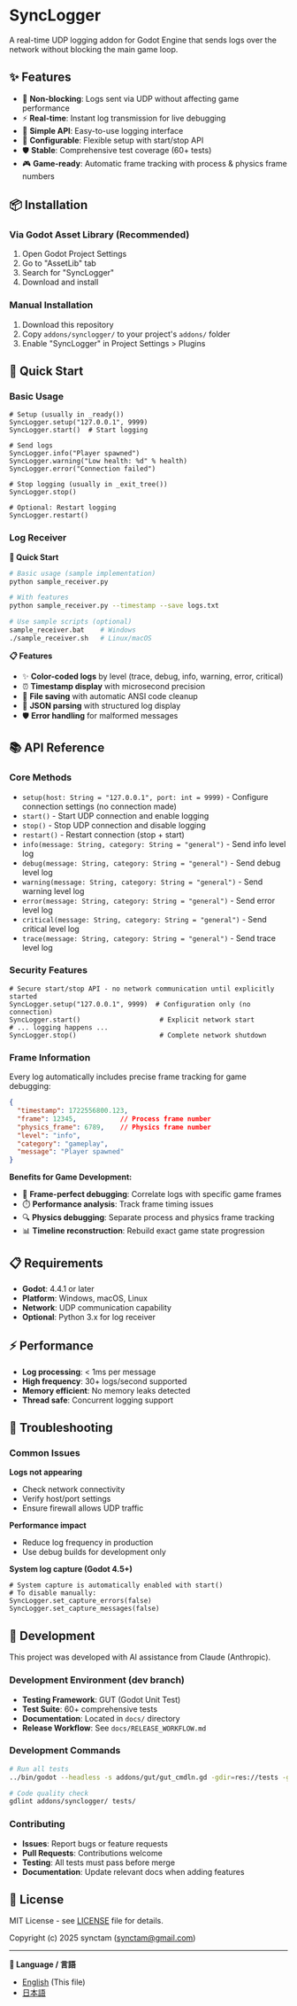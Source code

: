 # SyncLogger

A real-time UDP logging addon for Godot Engine that sends logs over the network without blocking the main game loop.

## ✨ Features

- 🚀 **Non-blocking**: Logs sent via UDP without affecting game performance
- ⚡ **Real-time**: Instant log transmission for live debugging
- 🎯 **Simple API**: Easy-to-use logging interface
- 🔧 **Configurable**: Flexible setup with start/stop API
- 🛡️ **Stable**: Comprehensive test coverage (60+ tests)
- 🎮 **Game-ready**: Automatic frame tracking with process & physics frame numbers

## 📦 Installation

### Via Godot Asset Library (Recommended)
1. Open Godot Project Settings
2. Go to "AssetLib" tab
3. Search for "SyncLogger"
4. Download and install

### Manual Installation
1. Download this repository
2. Copy `addons/synclogger/` to your project's `addons/` folder
3. Enable "SyncLogger" in Project Settings > Plugins

## 🚀 Quick Start

### Basic Usage
```gdscript
# Setup (usually in _ready())
SyncLogger.setup("127.0.0.1", 9999)
SyncLogger.start()  # Start logging

# Send logs
SyncLogger.info("Player spawned")
SyncLogger.warning("Low health: %d" % health)
SyncLogger.error("Connection failed")

# Stop logging (usually in _exit_tree())
SyncLogger.stop()

# Optional: Restart logging
SyncLogger.restart()
```

### Log Receiver

**🚀 Quick Start**
```bash
# Basic usage (sample implementation)
python sample_receiver.py

# With features
python sample_receiver.py --timestamp --save logs.txt

# Use sample scripts (optional)
sample_receiver.bat    # Windows
./sample_receiver.sh   # Linux/macOS
```

**📋 Features**
- ✨ **Color-coded logs** by level (trace, debug, info, warning, error, critical)
- ⏰ **Timestamp display** with microsecond precision
- 💾 **File saving** with automatic ANSI code cleanup
- 🎯 **JSON parsing** with structured log display
- 🛡️ **Error handling** for malformed messages

## 📚 API Reference

### Core Methods
- `setup(host: String = "127.0.0.1", port: int = 9999)` - Configure connection settings (no connection made)
- `start()` - Start UDP connection and enable logging
- `stop()` - Stop UDP connection and disable logging
- `restart()` - Restart connection (stop + start)
- `info(message: String, category: String = "general")` - Send info level log
- `debug(message: String, category: String = "general")` - Send debug level log
- `warning(message: String, category: String = "general")` - Send warning level log
- `error(message: String, category: String = "general")` - Send error level log
- `critical(message: String, category: String = "general")` - Send critical level log
- `trace(message: String, category: String = "general")` - Send trace level log

### Security Features
```gdscript
# Secure start/stop API - no network communication until explicitly started
SyncLogger.setup("127.0.0.1", 9999)  # Configuration only (no connection)
SyncLogger.start()                    # Explicit network start
# ... logging happens ...
SyncLogger.stop()                     # Complete network shutdown
```

### Frame Information
Every log automatically includes precise frame tracking for game debugging:

```json
{
  "timestamp": 1722556800.123,
  "frame": 12345,           // Process frame number
  "physics_frame": 6789,    // Physics frame number
  "level": "info",
  "category": "gameplay",
  "message": "Player spawned"
}
```

**Benefits for Game Development:**
- 🎯 **Frame-perfect debugging**: Correlate logs with specific game frames
- ⏱️ **Performance analysis**: Track frame timing issues
- 🔍 **Physics debugging**: Separate process and physics frame tracking
- 📊 **Timeline reconstruction**: Rebuild exact game state progression

## 📋 Requirements

- **Godot**: 4.4.1 or later
- **Platform**: Windows, macOS, Linux
- **Network**: UDP communication capability
- **Optional**: Python 3.x for log receiver

## ⚡ Performance

- **Log processing**: < 1ms per message
- **High frequency**: 30+ logs/second supported
- **Memory efficient**: No memory leaks detected
- **Thread safe**: Concurrent logging support

## 🔧 Troubleshooting

### Common Issues

**Logs not appearing**
- Check network connectivity
- Verify host/port settings
- Ensure firewall allows UDP traffic

**Performance impact**
- Reduce log frequency in production
- Use debug builds for development only

**System log capture (Godot 4.5+)**
```gdscript
# System capture is automatically enabled with start()
# To disable manually:
SyncLogger.set_capture_errors(false)
SyncLogger.set_capture_messages(false)
```

## 🤝 Development

This project was developed with AI assistance from Claude (Anthropic).

### Development Environment (dev branch)
- **Testing Framework**: GUT (Godot Unit Test)
- **Test Suite**: 60+ comprehensive tests
- **Documentation**: Located in `docs/` directory
- **Release Workflow**: See `docs/RELEASE_WORKFLOW.md`

### Development Commands
```bash
# Run all tests
../bin/godot --headless -s addons/gut/gut_cmdln.gd -gdir=res://tests -gexit

# Code quality check
gdlint addons/synclogger/ tests/
```

### Contributing
- **Issues**: Report bugs or feature requests
- **Pull Requests**: Contributions welcome
- **Testing**: All tests must pass before merge
- **Documentation**: Update relevant docs when adding features

## 📄 License

MIT License - see [LICENSE](LICENSE) file for details.

Copyright (c) 2025 synctam (synctam@gmail.com)

---

**📖 Language / 言語**
- [English](README.md) (This file)
- [日本語](README_ja.md)